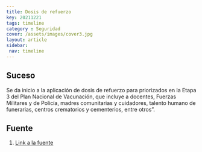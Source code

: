 ```yaml
---
title: Dosis de refuerzo
key: 20211221
tags: timeline
category : Seguridad
cover: /assets/images/cover3.jpg
layout: article
sidebar:
 nav: timeline
---
```


## Suceso
Se da inicio a la aplicación de dosis de refuerzo para priorizados en la Etapa 3 del Plan Nacional de Vacunación, que incluye a docentes, Fuerzas Militares y de Policía, madres comunitarias y cuidadores, talento humano de funerarias, centros crematorios y cementerios, entre otros”.
## Fuente
1. [Link a la fuente](https://twitter.com/MinSaludCol/status/1463477512760184840)
